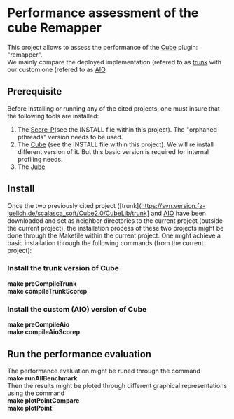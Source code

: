 # Performance assessment of the cube Remapper
This project allows to assess the performance of the [Cube](http://www.scalasca.org/software/cube-4.x/download.html) plugin: "remapper".</br>
We mainly compare the deployed implementation (refered to as [trunk](https://svn.version.fz-juelich.de/scalasca_soft/Cube2.0/CubeLib/trunk) with our custom one (refered to as [AIO](https://svn.version.fz-juelich.de/scalasca_soft/Cube2.0/CubeLib/branches/DEV-SL-AIO). </br>

## Prerequisite
Before installing or running any of the cited projects, one must insure that the following tools are installed:
  1. The [Score-P](http://www.vi-hps.org/projects/score-p/)(see the INSTALL file within this project).  The "orphaned pthreads" version needs to be used.</br>
  2. The [Cube](http://www.scalasca.org/software/cube-4.x/download.html) (see the INSTALL file within this project).  We will re install different version of it.   But this basic version is required for internal profiling needs.</br>
  3. The [Jube](http://www.fz-juelich.de/ias/jsc/EN/Expertise/Support/Software/JUBE/JUBE2/_node.html)</br>

## Install
Once the two previously cited project ([trunk](https://svn.version.fz-juelich.de/scalasca_soft/Cube2.0/CubeLib/trunk] and [AIO](https://svn.version.fz-juelich.de/scalasca_soft/Cube2.0/CubeLib/branches/DEV-SL-AIO]) have been downloaded and set as neighbor directories to the current project (outside the current project), the installation process of these two projects might be done through the Makefile within the current project.   One might achieve a basic installation through the following commands (from the current project):

### Install the trunk version of Cube
**make preCompileTrunk**   </br>
**make compileTrunkScorep** </br> 

### Install the custom (AIO) version of Cube
**make preCompileAio**        </br>
**make compileAioScorep**     </br>

## Run the performance evaluation
The performance evaluation might be runed through the command </br>
**make runAllBenchmark** </br>
Then the results might be ploted through different graphical representations using the command </br>
**make plotPointCompare** </br>
**make plotPoint** </br>
